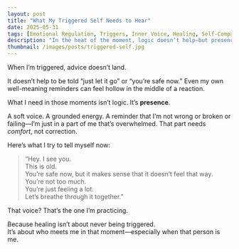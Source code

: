 ```yaml
---
layout: post
title: "What My Triggered Self Needs to Hear"
date: 2025-05-31
tags: [Emotional Regulation, Triggers, Inner Voice, Healing, Self-Compassion, Nervous System, Self-Soothing, Presence]
description: "In the heat of the moment, logic doesn’t help—but presence does."
thumbnail: /images/posts/triggered-self.jpg
---
```


When I’m triggered, advice doesn’t land.

It doesn’t help to be told “just let it go” or “you’re safe now.” Even my own well-meaning reminders can feel hollow in the middle of a reaction.

What I need in those moments isn’t logic. It’s **presence**.

A soft voice. A grounded energy. A reminder that I’m not wrong or broken or failing—I’m just in a part of me that’s overwhelmed. That part needs *comfort*, not correction.

Here’s what I try to tell myself now:

> “Hey. I see you.  
> This is old.  
> You’re safe now, but it makes sense that it doesn’t feel that way.  
> You’re not too much.  
> You’re just feeling a lot.  
> Let’s breathe through it together.”

That voice? That’s the one I’m practicing.

Because healing isn’t about never being triggered.  
It’s about who meets me in that moment—especially when that person is me.
